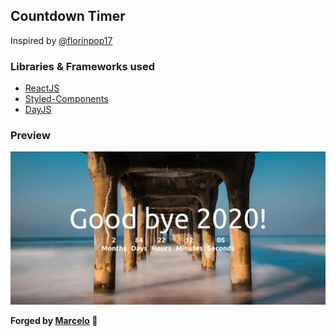 ## Countdown Timer
Inspired by [@florinpop17](https://github.com/florinpop17/10-projects-10-hours/tree/master/countdown-timer)


### Libraries & Frameworks used
- [ReactJS](https://github.com/facebook/create-react-app)
- [Styled-Components](https://github.com/styled-components/styled-components)
- [DayJS](https://github.com/iamkun/dayjs)


### Preview
![Preview from project](./preview.png)

**Forged by [Marcelo](https://github.com/MarceloDaLuz) 👾**